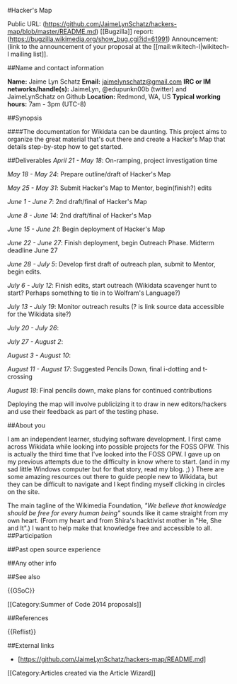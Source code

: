 #Hacker's Map

Public URL: (https://github.com/JaimeLynSchatz/hackers-map/blob/master/README.md)
[[Bugzilla]] report: (https://bugzilla.wikimedia.org/show_bug.cgi?id=61991)
Announcement: (link to the announcement of your proposal at the [[mail:wikitech-l|wikitech-l mailing list]].

##Name and contact information

**Name:** Jaime Lyn Schatz
**Email:** jaimelynschatz@gmail.com
**IRC or IM networks/handle(s):** JaimeLyn, @edupunkn00b (twitter) and JaimeLynSchatz on Github
**Location:** Redmond, WA, US
**Typical working hours:** 7am - 3pm (UTC-8)

##Synopsis

####The documentation for Wikidata can be daunting. This project aims to organize the great material that's out there and create a Hacker's Map that details step-by-step how to get started.
<!--
Short summary describing your project: what it means to accomplish, and how it will benefit MediaWiki or Wikimedia projects such as Wikipedia.
-->
##Deliverables
*April 21 - May 18*:     On-ramping, project investigation time

*May 18 - May 24*:       Prepare outline/draft of Hacker's Map

*May 25 - May 31*:       Submit Hacker's Map to Mentor, begin(finish?) edits

*June 1 - June 7*:       2nd draft/final of Hacker's Map

*June 8 - June 14*:      2nd draft/final of Hacker's Map

*June 15 - June 21*:     Begin deployment of Hacker's Map

*June 22 - June 27*:     Finish deployment, begin Outreach Phase. Midterm deadline June 27

*June 28 - July 5*:      Develop first draft of outreach plan, submit to Mentor, begin edits.

*July 6 - July 12*:      Finish edits, start outreach (Wikidata scavenger hunt to start? Perhaps something to tie in to Wolfram's Language?)

*July 13 - July 19*:     Monitor outreach results (? is link source data accessible for the Wikidata site?)

*July 20 - July 26*:

*July 27 - August 2*:

*August 3 - August 10*:

*August 11 - August 17*: Suggested Pencils Down, final i-dotting and t-crossing

*August 18*:             Final pencils down, make plans for continued contributions
<!--
Include a brief, clear work breakdown structure with milestones and deadlines. Make sure to label deliverables as optional or required. It’s OK to include thinking time (“investigation”) in your work schedule. Deliverables should include investigation, coding, deploying, testing and documentation.
-->
Deploying the map will involve publicizing it to draw in new editors/hackers and use their feedback as part of the testing phase.

##About you

<!--
We don't just care about your project -- you are a person, and that matters to us! What drives you? What makes you want to make this the '''most awesomest''' wiki enhancement ever?

You don't need to write out your life story (we can read your blog if we want that), but we want to know a little about what makes you tick. Are you a Wikipedia addict wanting to make your own experience better? Did a wiki with usability problems run over your dog, and you're seeking revenge? :-) What does making this project happen mean to you?
-->
I am an independent learner, studying software development. I first came across Wikidata while looking into possible projects for the FOSS OPW. This is actually the third time that I've looked into the FOSS OPW. I gave up on my previous attempts due to the difficulty in know where to start. (and in my sad little Windows computer but for that story, read my blog. ;) ) There are some amazing resources out there to guide people new to Wikidata, but they can be difficult to navigate and I kept finding myself clicking in circles on the site.

The main tagline of the Wikimedia Foundation, *"We believe that knowledge should be free for every human being"* sounds like it came straight from my own heart. (From my heart and from Shira's hacktivist mother in "He, She and It".) I want to help make that knowledge free and accessible to all.
##Participation
<!--
We don't just want to know what you plan to accomplish; we want to know ''how''.  Briefly describe your work style:  how you plan to communicate progress, where you plan to publish your source code while you're working, how and where you plan to ask for help.  (We will tend to favor applicants that demonstrate a clear vision for what it means to be an active participant in our development community.)
-->
##Past open source experience
<!--
Do you have any past experience working in open source projects (MediaWiki or otherwise)?  If so, tell us about it!  If you have already written a feature or bugfix in a Wikimedia technology such as MediaWiki, '''link to it here'''; we will give strong preference to candidates who have done so.
-->
##Any other info
<!--
Please add any other relevant information -- UI mockups, references to related projects, a link to your proof of concept code, whatever. There are no specific requirements, but we love to see people who love what they're doing. Show us you're excited about this project and have an interest in the background and are considering how best to make your idea work.
-->
##See also

{{GSoC}}

[[Category:Summer of Code 2014 proposals]]

##References
<!--- See http://en.wikipedia.org/wiki/Wikipedia:Footnotes on how to create references using <ref></ref> tags which will then appear here automatically -->
{{Reflist}}

##External links
* [https://github.com/JaimeLynSchatz/hackers-map/README.md]


<!--- Categories --->
[[Category:Articles created via the Article Wizard]]
